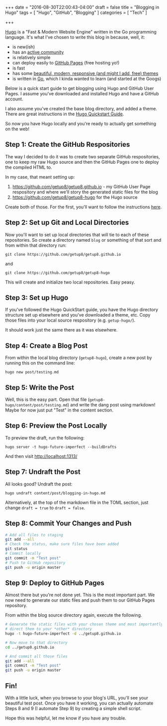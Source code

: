 +++
date = "2016-08-30T22:00:43-04:00"
draft = false
title = "Blogging in Hugo"
tags = [ "Hugo", "GitHub", "Blogging" ]
categories = [ "Tech" ]

+++

[Hugo](https://gohugo.io/) is a "Fast & Modern Website Engine" written in the
Go programming language.  It's what I've chosen to write this blog in because,
well, it:

  * is new(ish)
  * has an [active community](https://github.com/spf13/hugo)
  * is relatively simple
  * can deploy easily to [GitHub Pages](https://pages.github.com/) (free hosting yo!)
  * is fast
  * has some [beautiful, modern, responsive (and might I add, free) themes](http://themes.gohugo.io/)
  * is written in [Go](https://golang.org/), which I kinda wanted to learn (and started at the Googs)


Below is a quick start guide to get blogging using Hugo and GitHub User Pages.
I assume you've downloaded and installed Hugo and have a GitHub account.

I also assume you've created the base blog directory, and added a theme.  There
are great instructions in the [Hugo Quickstart Guide](https://gohugo.io/overview/quickstart/).

So now you have Hugo locally and you're ready to actually get something on the
web!


## Step 1: Create the GitHub Respositories

The way I decided to do it was to create two separate GitHub respositories, one
to keep my raw Hugo source and then the GitHub Pages one to deploy the compiled
HTML to.

In my case, that meant setting up:

  1. https://github.com/getup8/getup8.github.io - my GitHub User Page
     respository and where we'll story the generated static files for the blog
  2. https://github.com/getup8/getup8-hugo for the Hugo source

Create both of those.  For the first, you'll want to follow the instructions
[here](https://pages.github.com/).


## Step 2: Set up Git and Local Directories

Now you'll want to set up local directories that will tie to each of these
repositories.  So create a directory named `blog` or something of that sort
and from within that directory run:

`git clone https://github.com/getup8/getup8.github.io`

and

`git clone https://github.com/getup8/getup8-hugo`

This will create and initialize two local repositories.  Easy peasy.


## Step 3: Set up Hugo

If you've followed the Hugo QuickStart guide, you have the Hugo directory
structure set up elsewhere and you've downloaded a theme, etc.  Copy those
files into your local source respository (e.g. `getup-hugo/`).

It should work just the same there as it was elsewhere.


## Step 4: Create a Blog Post

From within the local blog directory (`getup8-hugo`), create a new post by
running this on the command line:

`hugo new post/testing.md`


## Step 5: Write the Post

Well, this is the easy part.  Open that file (`getup8-hugo/content/post/testing.md`)
and write the dang post using markdown!  Maybe for now just put "Test" in the
content section.


## Step 6: Preview the Post Locally

To preview the draft, run the following:

`hugo server -t hugo-future-imperfect --buildDrafts`

And then visit [http://localhost:1313/](http://localhost:1313/)


## Step 7: Undraft the Post

All looks good?  Undraft the post:

`hugo undraft content/post/blogging-in-hugo.md`

Alternatively, at the top of the markdown file in the TOML section, just
change `draft = true` to `draft = false`.


## Step 8: Commit Your Changes and Push

```sh
# Add all files to staging
git add --all
# Check the status, make sure files have been added
git status
# Commit locally
git commit -m "Test post"
# Push to GitHub repository
git push -u origin master
```


## Step 9: Deploy to GitHub Pages

Almost there but you're not done yet.  This is the most important part.  We
now need to generate our static files and push them to our GitHub Pages
repository.

From within the blog source directory again, execute the following.

```sh
# Generate the static files with your chosen theme and most importantly,
# direct them to your *other* directory
hugo -t hugo-future-imperfect -d ../getup8.github.io

# Now move to that directory
cd ../getup8.github.io

# And commit all those files
git add --all
git commit -m "Test post"
git push -u origin master
```


## Fin!

With a little luck, when you browse to your blog's URL, you'll see your
beautiful test post.  Once you have it working, you can actually automate
Steps 8 and 9 (I automate Step 9) by creating a simple shell script.

Hope this was helpful, let me know if you have any trouble.
